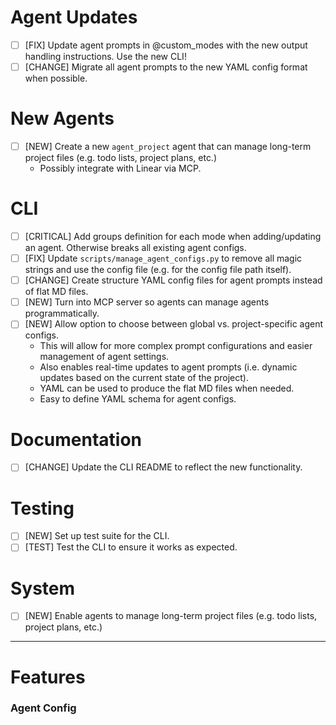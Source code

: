 
# Agent Updates
- [ ] [FIX] Update agent prompts in @custom_modes with the new output handling instructions. Use the new CLI!
- [ ] [CHANGE] Migrate all agent prompts to the new YAML config format when possible.

# New Agents
- [ ] [NEW] Create a new `agent_project` agent that can manage long-term project files (e.g. todo lists, project plans, etc.)
	- Possibly integrate with Linear via MCP.

# CLI
- [ ] [CRITICAL] Add groups definition for each mode when adding/updating an agent. Otherwise breaks all existing agent configs.
- [ ] [FIX] Update `scripts/manage_agent_configs.py` to remove all magic strings and use the config file (e.g. for the config file path itself).
- [ ] [CHANGE] Create structure YAML config files for agent prompts instead of flat MD files.
- [ ] [NEW] Turn into MCP server so agents can manage agents programmatically.
- [ ] [NEW] Allow option to choose between global vs. project-specific agent configs.
  - This will allow for more complex prompt configurations and easier management of agent settings.
  - Also enables real-time updates to agent prompts (i.e. dynamic updates based on the current state of the project).
  - YAML can be used to produce the flat MD files when needed.
  - Easy to define YAML schema for agent configs.

# Documentation
- [ ] [CHANGE] Update the CLI README to reflect the new functionality.

# Testing
- [ ] [NEW] Set up test suite for the CLI.
- [ ] [TEST] Test the CLI to ensure it works as expected.

# System
- [ ] [NEW] Enable agents to manage long-term project files (e.g. todo lists, project plans, etc.)

---

# Features

### Agent Config
